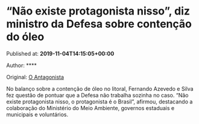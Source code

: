 
# “Não existe protagonista nisso”, diz ministro da Defesa sobre contenção do óleo

Published at: **2019-11-04T14:15:05+00:00**

Author: ****

Original: [O Antagonista](https://www.oantagonista.com/brasil/nao-existe-protagonista-nisso-diz-ministro-da-defesa-sobre-contencao-do-oleo/)

No balanço sobre a contenção de óleo no litoral, Fernando Azevedo e Silva fez questão de pontuar que a Defesa não trabalha sozinha no caso.
“Não existe protagonista nisso, o protagonista é o Brasil”, afirmou, destacando a colaboração do Ministério do Meio Ambiente, governos estaduais e municipais e voluntários.
